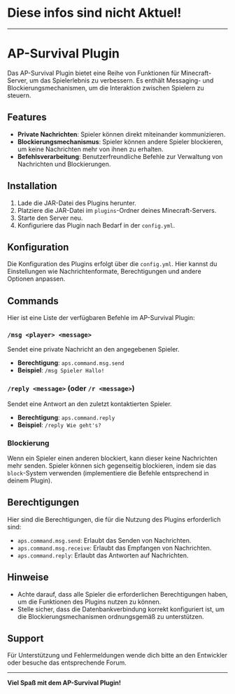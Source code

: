 # Diese infos sind nicht Aktuel!

---

# AP-Survival Plugin

Das AP-Survival Plugin bietet eine Reihe von Funktionen für Minecraft-Server, um das Spielerlebnis zu verbessern. Es enthält Messaging- und Blockierungsmechanismen, um die Interaktion zwischen Spielern zu steuern.

## Features

- **Private Nachrichten**: Spieler können direkt miteinander kommunizieren.
- **Blockierungsmechanismus**: Spieler können andere Spieler blockieren, um keine Nachrichten mehr von ihnen zu erhalten.
- **Befehlsverarbeitung**: Benutzerfreundliche Befehle zur Verwaltung von Nachrichten und Blockierungen.

## Installation

1. Lade die JAR-Datei des Plugins herunter.
2. Platziere die JAR-Datei im `plugins`-Ordner deines Minecraft-Servers.
3. Starte den Server neu.
4. Konfiguriere das Plugin nach Bedarf in der `config.yml`.

## Konfiguration

Die Konfiguration des Plugins erfolgt über die `config.yml`. Hier kannst du Einstellungen wie Nachrichtenformate, Berechtigungen und andere Optionen anpassen.

## Commands

Hier ist eine Liste der verfügbaren Befehle im AP-Survival Plugin:

### `/msg <player> <message>`
Sendet eine private Nachricht an den angegebenen Spieler.

- **Berechtigung**: `aps.command.msg.send`
- **Beispiel**: `/msg Spieler Hallo!`

### `/reply <message>` (oder `/r <message>`)
Sendet eine Antwort an den zuletzt kontaktierten Spieler.

- **Berechtigung**: `aps.command.reply`
- **Beispiel**: `/reply Wie geht's?`

### Blockierung

Wenn ein Spieler einen anderen blockiert, kann dieser keine Nachrichten mehr senden. Spieler können sich gegenseitig blockieren, indem sie das `block`-System verwenden (implementiere die Befehle entsprechend in deinem Plugin).

## Berechtigungen

Hier sind die Berechtigungen, die für die Nutzung des Plugins erforderlich sind:

- `aps.command.msg.send`: Erlaubt das Senden von Nachrichten.
- `aps.command.msg.receive`: Erlaubt das Empfangen von Nachrichten.
- `aps.command.reply`: Erlaubt das Antworten auf Nachrichten.

## Hinweise

- Achte darauf, dass alle Spieler die erforderlichen Berechtigungen haben, um die Funktionen des Plugins nutzen zu können.
- Stelle sicher, dass die Datenbankverbindung korrekt konfiguriert ist, um die Blockierungsmechanismen ordnungsgemäß zu unterstützen.

## Support

Für Unterstützung und Fehlermeldungen wende dich bitte an den Entwickler oder besuche das entsprechende Forum.

---

**Viel Spaß mit dem AP-Survival Plugin!**
